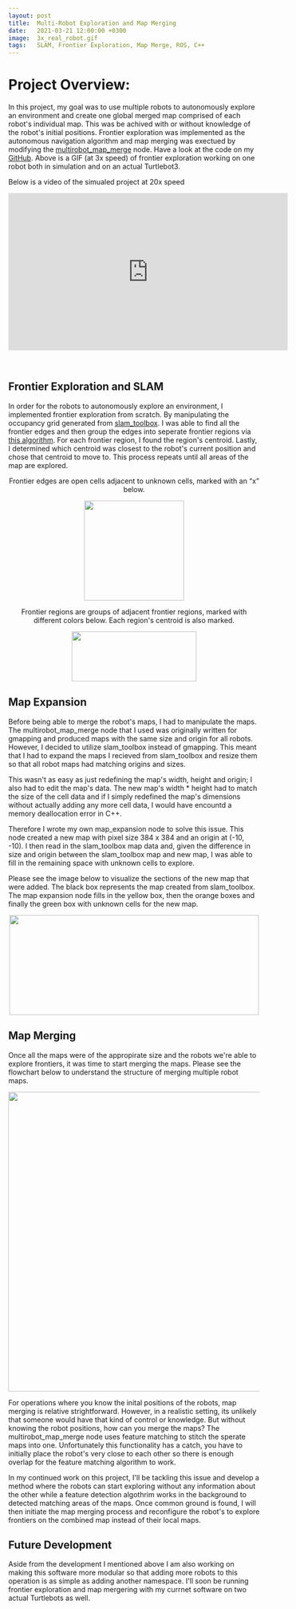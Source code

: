 ```yaml
---
layout: post
title:  Multi-Robot Exploration and Map Merging
date:   2021-03-21 12:00:00 +0300
image:  3x_real_robot.gif
tags:   SLAM, Frontier Exploration, Map Merge, ROS, C++
---
```


# Project Overview:
In this project, my goal was to use multiple robots to autonomously explore an environment and create one global merged map comprised of each robot's individual map. This was be achived with or without knowledge of the robot's initial positions. Frontier exploration was implemented as the autonomous navigation algorithm and map merging was exectued by modifying the <a href="http://wiki.ros.org/multirobot_map_merge" target="_blank" rel="noopener noreferrer">multirobot_map_merge</a> node. Have a look at the code on my <a href="https://github.com/gingineer95/Multi-Robot-Exploration-and-Map-Merging" target="_blank" rel="noopener noreferrer">GitHub</a>. Above is a GIF (at 3x speed) of frontier exploration working on one robot both in simulation and on an actual Turtlebot3.

Below is a video of the simualed project at 20x speed
<iframe width="560" height="315" src="https://www.youtube.com/embed/6pEU1-0Ax6o" title="YouTube video player" frameborder="0" allow="accelerometer; autoplay; clipboard-write; encrypted-media; gyroscope; picture-in-picture" allowfullscreen></iframe>

<p>&nbsp;</p>

## Frontier Exploration and SLAM
In order for the robots to autonomously explore an environment, I implemented frontier exploration from scratch. By manipulating the occupancy grid generated from <a href="http://wiki.ros.org/slam_toolbox" target="_blank" rel="noopener noreferrer">slam_toolbox</a>. I was able to find all the frontier edges and then group the edges into seperate frontier regions via <a href="http://web.archive.org/web/20200218053936/http://robotfrontier.com/frontier/detect.html" target="_blank" rel="noopener noreferrer">this algorithm</a>. For each frontier region, I found the region's centroid. Lastly, I determined which centroid was closest to the robot's current position and chose that centroid to move to. This process repeats until all areas of the map are explored. 

<div align="center">Frontier edges are open cells adjacent to unknown cells, marked with an “x” below. </div>
<p align="center">
  <img width="200" height="200" src="{{ site.baseurl }}/images/frontier_edges.png">
</p>

<div align="center">Frontier regions are groups of adjacent frontier regions, marked with different colors below. Each region's centroid is also marked.</div>
<p align="center">
  <img width="250" height="100" src="{{ site.baseurl }}/images/frontier_regions.png">
</p>

<!-- <p align="center">
  <img width="800" height="400" src="{{ site.baseurl }}/images/3x_real_robot.gif">
</p> -->

## Map Expansion
Before being able to merge the robot's maps, I had to manipulate the maps. The multirobot_map_merge node that I used was originally written for gmapping and produced maps with the same size and origin for all robots. However, I decided to utilize slam_toolbox instead of gmapping. This meant that I had to expand the maps I recieved from slam_toolbox and resize them so that all robot maps had matching origins and sizes. 

This wasn't as easy as just redefining the map's width, height and origin; I also had to edit the map's data. The new map's width * height had to match the size of the cell data and if I simply redefined the map's dimensions without actually adding any more cell data, I would have encountd a memory deallocation error in C++. 

Therefore I wrote my own map_expansion node to solve this issue. This node created a new map with pixel size 384 x 384 and an origin at (-10, -10). I then read in the slam_toolbox map data and, given the difference in size and origin between the slam_toolbox map and new map, I was able to fill in the remaining space with unknown cells to explore. 

Please see the image below to visualize the sections of the new map that were added. The black box represents the map created from slam_toolbox. The map expansion node fills in the yellow box, then the orange boxes and finally the green box with unknown cells for the new map. 

<p align="center">
  <img width="500" height="200" src="{{ site.baseurl }}/images/map_expansion.png">
</p>

## Map Merging
Once all the maps were of the appropirate size and the robots we're able to explore frontiers, it was time to start merging the maps. Please see the flowchart below to understand the structure of merging multiple robot maps. 

<p align="center">
  <img width="800" height="600" src="{{ site.baseurl }}/images/map_flowchart.png">
</p>

For operations where you know the inital positions of the robots, map merging is relative strightforward. However, in a realistic setting, its unlikely that someone would have that kind of control or knowledge. But without knowing the robot positions, how can you merge the maps? The multirobot_map_merge node uses feature matching to stitch the sperate maps into one. Unfortunately this functionality has a catch, you have to initially place the robot's very close to each other so there is enough overlap for the feature matching algorithm to work. 

In my continued work on this project, I'll be tackling this issue and develop a method where the robots can start exploring without any information about the other while a feature detection algothrim works in the background to detected matching areas of the maps. Once common ground is found, I will then initiate the map merging process and reconfigure the robot's to explore frontiers on the combined map instead of their local maps. 

## Future Development
Aside from the development I mentioned above I am also working on making this software more modular so that adding more robots to this operation is as simple as adding another namespace. I'll soon be running frontier exploration and map mergering with my currnet software on two actual Turtlebots as well. 